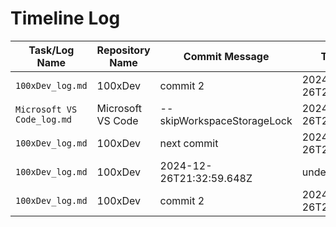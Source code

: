 # Timeline Log
| Task/Log Name       | Repository Name         | Commit Message                            | Timestamp              |
|----------------------|-------------------------|-------------------------------------------|------------------------|
| `100xDev_log.md` | 100xDev | commit 2 | 2024-12-26T21:24:34.982Z |
| `Microsoft VS Code_log.md` | Microsoft VS Code | --skipWorkspaceStorageLock | 2024-12-26T21:30:22.623Z |
| `100xDev_log.md` | 100xDev | next commit | 2024-12-26T21:30:43.348Z |
| `100xDev_log.md` | 100xDev | 2024-12-26T21:32:59.648Z | undefined |
| `100xDev_log.md` | 100xDev | commit 2 | 2024-12-26T21:42:11.149Z |
